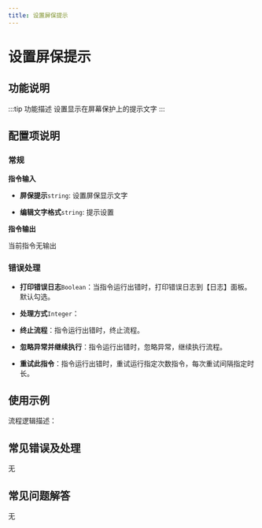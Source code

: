 ```yaml
---
title: 设置屏保提示
---
```


# 设置屏保提示

## 功能说明

:::tip 功能描述
设置显示在屏幕保护上的提示文字
:::

## 配置项说明

### 常规

**指令输入**

- **屏保提示**`string`: 设置屏保显示文字

- **编辑文字格式**`string`: 提示设置


**指令输出**

当前指令无输出

### 错误处理

- **打印错误日志**`Boolean`：当指令运行出错时，打印错误日志到【日志】面板。默认勾选。

- **处理方式**`Integer`：

 - **终止流程**：指令运行出错时，终止流程。

 - **忽略异常并继续执行**：指令运行出错时，忽略异常，继续执行流程。

 - **重试此指令**：指令运行出错时，重试运行指定次数指令，每次重试间隔指定时长。

## 使用示例

流程逻辑描述：

## 常见错误及处理

无

## 常见问题解答

无

